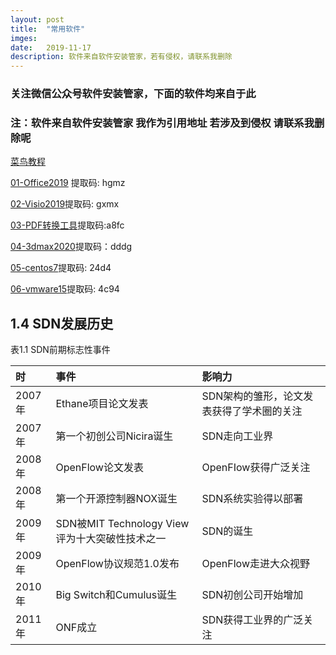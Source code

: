```yaml
---
layout: post
title:  "常用软件"
imges: 
date:   2019-11-17 
description: 软件来自软件安装管家，若有侵权，请联系我删除
---
```


### 关注微信公众号软件安装管家，下面的软件均来自于此 
### 注：软件来自软件安装管家 我作为引用地址 若涉及到侵权 请联系我删除呢
[菜鸟教程](https://www.runoob.com)

[01-Office2019](https://pan.baidu.com/s/10Ih_uUDiRmuJDwe4I0HF5w) 提取码: hgmz

[02-Visio2019](https://pan.baidu.com/s/12Zd8zX_hostaz-SHdSZGcw )提取码: gxmx

[03-PDF转换工具](https://pan.baidu.com/s/12Zd8zX_hostaz-SHdSZGcw)提取码:a8fc

[04-3dmax2020](https://pan.baidu.com/s/1MPYeYrbao9h2hGXS7m7zuA)提取码：dddg

[05-centos7](https://pan.baidu.com/s/1HLbQrE5M2UW1S7KFBuFLZQ )提取码: 24d4

[06-vmware15](https://pan.baidu.com/s/16_JlJ31R6wR8ja_f7o9kNw)提取码: 4c94 


## 1.4 SDN发展历史

表1.1 SDN前期标志性事件

|  时     | 事件                                       |影响力                        |
| :----- | :-----  | :-----|
| 2007年  | Ethane项目论文发表              | SDN架构的雏形，论文发表获得了学术圈的关注 |
| 2007年  | 第一个初创公司Nicira诞生   |  SDN走向工业界   |
| 2008年  | OpenFlow论文发表          |   OpenFIow获得广泛关注  |
| 2008年  | 第一个开源控制器NOX诞生 |  SDN系统实验得以部署   |
| 2009年  | SDN被MIT Technology View评为十大突破性技术之一 |   SDN的诞生  |
| 2009年  | OpenFlow协议规范1.0发布 |  OpenFlow走进大众视野   |
| 2010年  | Big Switch和Cumulus诞生 |  SDN初创公司开始增加   |
| 2011年  | ONF成立 |  SDN获得工业界的广泛关注   |





